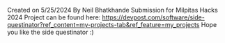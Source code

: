 Created on 5/25/2024
By Neil Bhatkhande
Submission for Milpitas Hacks 2024
Project can be found here:
https://devpost.com/software/side-questinator?ref_content=my-projects-tab&ref_feature=my_projects
Hope you like the side questinator :)
